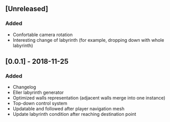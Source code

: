 ## [Unreleased]

### Added

- Confortable camera rotation
- Interesting change of labyrinth (for example, dropping down with whole labyrinth)

## [0.0.1] - 2018-11-25

### Added

- Changelog
- Eller labyrinth generator
- Optimized walls representation (adjacent walls merge into one instance)
- Top-down control system
- Updatable and followed after player navigation mesh
- Update labyrinth condition after reaching destination point

